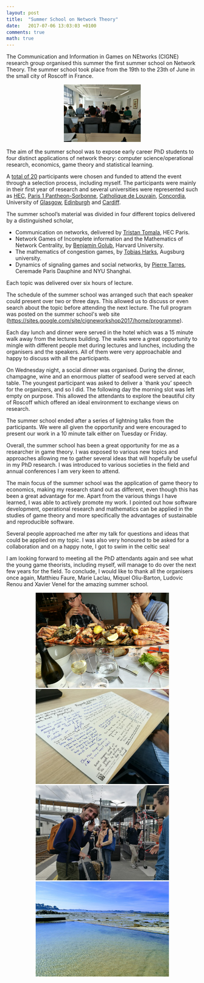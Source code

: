 ```yaml
---
layout: post
title:  "Summer School on Network Theory"
date:   2017-07-06 13:03:03 +0100
comments: true
math: true
---
```


The Communication and Information in Games on NEtworks (CIGNE) research group organised
this summer the first summer school on Network Theory. The summer school took place from
the 19th to the 23th of June in the small city of Roscoff in France.

<p align="center">
  <img src="/assets/images/summer_school_two.jpg" style='height: 30%; width: 40%; object-fit: contain'>
</p>

The aim of the summer school was to expose early career PhD students to
four distinct applications of network theory: computer science/operational
research, economics, game theory and statistical learning.

A [total of 20](https://sites.google.com/site/cigneworkshop2017/home/list-of-participants)
participants were chosen and funded to attend the event
through a selection process, including myself. The participants were mainly
in their first year of research and several universities were represented
such as [HEC](http://www.hec.edu/), [Paris 1 Pantheon-Sorbonne](https://www.univ-paris1.fr/diplomes/psme/presentation/),
[Catholique de Louvain](https://uclouvain.be/fr/index.html),
[Concordia](https://www.concordia.ca/), University of [Glasgow](http://www.gla.ac.uk/),
[Edinburgh](http://www.ed.ac.uk/) and [Cardiff](https://www.cardiff.ac.uk/).

The summer school’s material was divided in four different topics delivered
by a distinguished scholar,

- Communication on networks,  delivered by [Tristan Tomala](http://www.hec.edu/Faculty-Research/Faculty-Directory/TOMALA-Tristan), HEC Paris.
- Network Games of Incomplete information and the Mathematics of Network Centrality, by [Benjamin Golub](http://www.people.fas.harvard.edu/~bgolub/), Harvard University.
- The mathematics of congestion games, by [Tobias Harks](https://www.math.uni-augsburg.de/prof/opt/mitarbeiter/harks/), Augsburg university.
- Dynamics of signaling games and social networks, by [Pierre Tarres](https://www.ceremade.dauphine.fr/~tarres/), Ceremade Paris Dauphine and NYU Shanghai.

Each topic was delivered over six hours of lecture.

The schedule of the summer school was   arranged such   that each speaker
could present over two or three days. This allowed us to discuss or even
search about the topic before attending the next lecture. The full program
was posted on the summer school's web site (<https://sites.google.com/site/cigneworkshop2017/home/programme>).

Each day lunch and dinner were served in the hotel which was a 15 minute
walk away from the lectures building.  The walks were a great opportunity
to mingle with different people met during lectures and lunches, including
the organisers and the speakers. All of them were very approachable and
happy to discuss with all the participants.

On Wednesday night,  a social dinner was organised.  During the dinner,
champagne, wine and an enormous platter of seafood were served at each table.
The youngest participant was asked to deliver a `thank you’ speech for the
organizers, and so I did. The following day the morning slot was left empty
on purpose. This allowed the attendants to explore the beautiful city of
Roscoff which offered an ideal environment to exchange views on research.

The summer school ended after a series of lightning talks from the participants.
We were all given the opportunity and were encouraged to present our work
in a 10 minute talk either on Tuesday or Friday.

Overall, the summer school has been a great opportunity for me as a researcher
in game theory. I was exposed to various new topics and approaches allowing
me to gather several ideas that will hopefully be useful in my PhD research.
I was introduced to various societies in the field and annual conferences
I am very keen to attend.

The main focus of the summer school was the application of game theory to
economics, making my research stand out as different, even though this has
been a great advantage for me. Apart from the various things I have learned,
I was able to actively promote my work. I pointed out how software development,
operational research and mathematics can be applied in the studies of game
theory and more specifically the advantages of sustainable and reproducible
software.

Several people approached me after my talk for questions and ideas that
could be applied on my topic. I was also very honoured to be asked for a
collaboration and on a happy note, I got to swim in the celtic sea!

I am looking forward to meeting all the PhD attendants again and see what
the young game theorists, including myself, will manage to do over the next
few years for the field. To conclude, I would like to thank all the organisers
once again, Matthieu Faure, Marie Laclau, Miquel Oliu-Barton, Ludovic Renou
and Xavier Venel for the amazing summer school.

<div align="center">
 <img src="/assets/images/summer_school_three.jpg" alt="" width="350" height="250" />
 <img src="/assets/images/summer_school_four.jpg" alt=""  width="350" height="250" />
</div>
<div align="center">
 <img src="/assets/images/summer_school_five.jpg" alt="" width="350" height="250" />
 <img src="/assets/images/summer_school_one.jpg" alt=""  width="350" height="250" />
</div>
